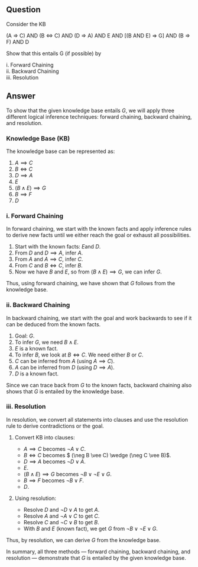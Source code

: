 ## Question
Consider the KB

(A => C) AND (B <=> C) AND (D => A) AND E AND [(B AND E) => G] AND (B => F) AND D

Show that this entails G (if possible) by

i. Forward Chaining  
ii. Backward Chaining  
iii. Resolution  

## Answer

To show that the given knowledge base entails $G$, we will apply three different logical inference techniques: forward chaining, backward chaining, and resolution.

### Knowledge Base (KB)

The knowledge base can be represented as:
1. $A \implies C$
2. $B \Leftrightarrow C$
3. $D \implies A$
4. $E$
5. $(B \wedge E) \implies G$
6. $B \implies F$
7. $D$

### i. Forward Chaining

In forward chaining, we start with the known facts and apply inference rules to derive new facts until we either reach the goal or exhaust all possibilities.

1. Start with the known facts: $E$and $D$.
2. From $D$ and $D \implies A$, infer $A$.
3. From $A$ and $A \implies C$, infer $C$.
4. From $C$ and $B \Leftrightarrow C$, infer $B$.
5. Now we have $B$ and $E$, so from $(B \wedge E) \implies G$, we can infer $G$.

Thus, using forward chaining, we have shown that $G$ follows from the knowledge base.

### ii. Backward Chaining

In backward chaining, we start with the goal and work backwards to see if it can be deduced from the known facts.

1. Goal: $G$.
2. To infer $G$, we need $B \wedge E$.
3. $E$ is a known fact.
4. To infer $B$, we look at $B \Leftrightarrow C$. We need either $B$ or $C$.
5. $C$ can be inferred from $A$ (using $A \implies C$).
6. $A$ can be inferred from $D$ (using $D \implies A$).
7. $D$ is a known fact.

Since we can trace back from $G$ to the known facts, backward chaining also shows that $G$ is entailed by the knowledge base.

### iii. Resolution

In resolution, we convert all statements into clauses and use the resolution rule to derive contradictions or the goal.

1. Convert KB into clauses:
   - $A \implies C$ becomes $\neg A \vee C$.
   - $B \Leftrightarrow C$ becomes $ (\neg B \vee C) \wedge (\neg C \vee B)$.
   - $D \implies A$ becomes $\neg D \vee A$.
   - $E$.
   - $(B \wedge E) \implies G$ becomes $\neg B \vee \neg E \vee G$.
   - $B \implies F$ becomes $\neg B \vee F$.
   - $D$.

2. Using resolution:
   - Resolve $D$ and $\neg D \vee A$ to get $A$.
   - Resolve $A$ and $\neg A \vee C$ to get $C$.
   - Resolve $C$ and $\neg C \vee B$ to get $B$.
   - With $B$ and $E$ (known fact), we get $G$ from $\neg B \vee \neg E \vee G$.

Thus, by resolution, we can derive $G$ from the knowledge base.

In summary, all three methods — forward chaining, backward chaining, and resolution — demonstrate that $G$ is entailed by the given knowledge base.

